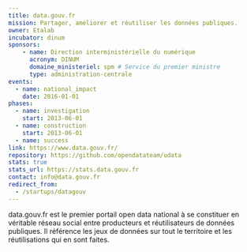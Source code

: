 ```yaml
---
title: data.gouv.fr
mission: Partager, améliorer et réutiliser les données publiques.
owner: Etalab
incubator: dinum
sponsors: 
    - name: Direction interministérielle du numérique
      acronym: DINUM
      domaine_ministeriel: spm # Service du premier ministre
      type: administration-centrale
events:
  - name: national_impact
    date: 2016-01-01
phases:
  - name: investigation
    start: 2013-06-01
  - name: construction
    start: 2013-06-01    
  - name: success
link: https://www.data.gouv.fr/
repository: https://github.com/opendatateam/udata
stats: true
stats_url: https://stats.data.gouv.fr
contact: info@data.gouv.fr
redirect_from:
  - /startups/datagouv
---
```


data.gouv.fr est le premier portail open data national à se constituer en véritable réseau social entre producteurs et réutilisateurs de données publiques. Il référence les jeux de données sur tout le territoire et les réutilisations qui en sont faites.
